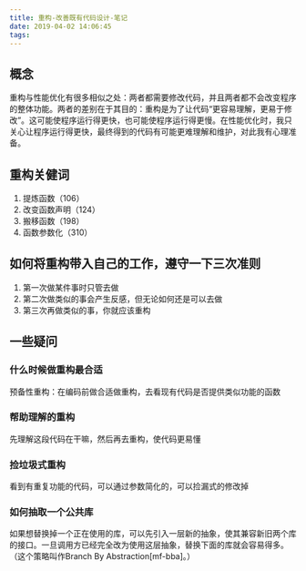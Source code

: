 ```yaml
---
title: 重构-改善既有代码设计-笔记
date: 2019-04-02 14:06:45
tags:
---
```

## 概念
重构与性能优化有很多相似之处：两者都需要修改代码，并且两者都不会改变程序的整体功能。两者的差别在于其目的：重构是为了让代码“更容易理解，更易于修改”。这可能使程序运行得更快，也可能使程序运行得更慢。在性能优化时，我只关心让程序运行得更快，最终得到的代码有可能更难理解和维护，对此我有心理准备。

## 重构关健词
1. 提炼函数（106）
2. 改变函数声明（124）
3. 搬移函数（198）
4. 函数参数化（310）

## 如何将重构带入自己的工作，遵守一下三次准则
1. 第一次做某件事时只管去做
2. 第二次做类似的事会产生反感，但无论如何还是可以去做
3. 第三次再做类似的事，你就应该重构

## 一些疑问

### 什么时候做重构最合适
预备性重构：在编码前做合适做重构，去看现有代码是否提供类似功能的函数

### 帮助理解的重构
先理解这段代码在干嘛，然后再去重构，使代码更易懂

### 捡垃圾式重构
看到有重复功能的代码，可以通过参数简化的，可以捡漏式的修改掉

### 如何抽取一个公共库
如果想替换掉一个正在使用的库，可以先引入一层新的抽象，使其兼容新旧两个库的接口。一旦调用方已经完全改为使用这层抽象，替换下面的库就会容易得多。（这个策略叫作Branch By Abstraction[mf-bba]。）

